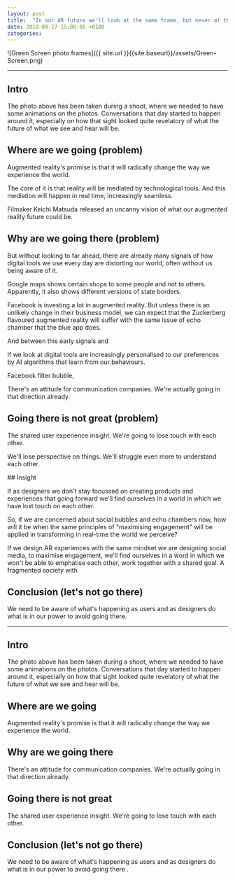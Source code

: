 ```yaml
---
layout: post
title:  "In our AR future we'll look at the same frame, but never at the same content"
date: 2018-09-27 15:08:05 +0100
categories:
---
```


![Green Screen photo frames]({{ site.url }}{{site.baseurl}}/assets/Green-Screen.png)

---------

## Intro

The photo above has been taken during a shoot, where we needed to have some animations on the photos. Conversations that day started to happen around it, especially on how that sight looked quite revelatory of what the future of what we see and hear will be.

## Where are we going (problem)

Augmented reality's promise is that it will radically change the way we experience the world.

The core of it is that reality will be mediated by technological tools. And this mediation will happen in real time, increasingly seamless.

Filmaker Keichi Matsuda released an uncanny vision of what our augmented reality future could be.


## Why are we going there (problem)

But without looking to far ahead, there are already many signals of how digital tools we use every day are distorting our world, often without us being aware of it.

Google maps shows certain shops to some people and not to others. Apparently, it also shows different versions of state borders.

Facebook is investing a lot in augmented reality. But unless there is an unlikely change in their business model, we can expect that the Zuckerberg flavoured augmented reality will suffer with the same issue of echo chamber that the blue app does.

And between this early signals and

If we look at digital tools are increasingly personalised to our preferences by AI algorithms that learn from our behaviours.

Facebook filter bubble,

There's an attitude for communication companies.
We're actually going in that direction already.


## Going there is not great (problem)

The shared user experience insight. We're going to lose touch with each other.

We'll lose perspective on things. We'll struggle even more to understand each other.

## Insight

If as designers we don't stay focussed on creating products and experiences that
going forward we'll find ourselves in a world in which we have lost touch on each other.


So, if we are concerned about social bubbles and echo chambers now, how will it be when the same principles of "maximising engagement" will be applied in transforming in real-time the world we perceive?

If we design AR experiences with the same mindset we are designing social media, to maximise engagement, we'll find ourselves in a word in which we won't be able to emphatise each other, work together with a shared goal. A fragmented society with



## Conclusion (let's not go there)

We need to be aware of what's happening as users and as designers do what is in our power to avoid going there.





--------

## Intro

The photo above has been taken during a shoot, where we needed to have some animations on the photos. Conversations that day started to happen around it, especially on how that sight looked quite revelatory of what the future of what we see and hear will be.

## Where are we going

Augmented reality's promise is that it will radically change the way we experience the world.

## Why are we going there

There's an attitude for communication companies.
We're actually going in that direction already.


## Going there is not great

The shared user experience insight. We're going to lose touch with each other.

## Conclusion (let's not go there)

We need to be aware of what's happening as users and as designers do what is in our power to avoid going there .
